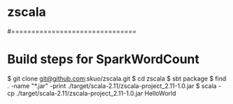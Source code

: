 # zscala

#===============================
# Build steps for SparkWordCount
$ git clone git@github.com:skuo/zscala.git
$ cd zscala
$ sbt package
$ find . -name "*.jar" -print
./target/scala-2.11/zscala-project_2.11-1.0.jar
$ scala -cp ./target/scala-2.11/zscala-project_2.11-1.0.jar HelloWorld 
